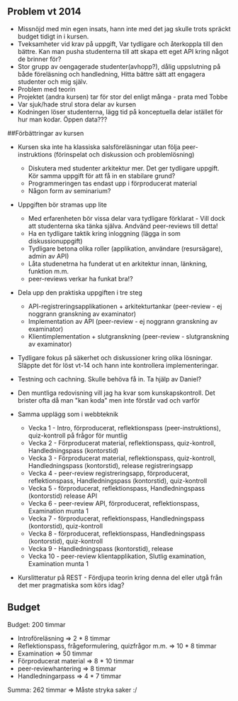 ## Problem vt 2014

* Missnöjd med min egen insats, hann inte med det jag skulle trots spräckt budget tidigt in i kursen.
* Tveksamheter vid krav på uppgift, Var tydligare och återkoppla till den bättre. Kan man pusha studenterna till att skapa ett eget API kring något de brinner för?
* Stor grupp av oengagerade studenter(avhopp?), dålig uppslutning på både föreläsning och handledning, Hitta bättre sätt att engagera studenter och mig själv. 
* Problem med teorin
* Projektet (andra kursen) tar för stor del enligt många - prata med Tobbe 
* Var sjuk/hade strul stora delar av kursen
* Kodningen löser studenterna, lägg tid på konceptuella delar istället för hur man kodar. Öppen data???


##Förbättringar av kursen

* Kursen ska inte ha klassiska salsföreläsningar utan följa peer-instruktions (förinspelat och diskussion och problemlösning)
	* Diskutera med studenter arkitektur mer. Det ger tydligare uppgift. Kör samma uppgift för att få in en stabilare grund?
	* Programmeringen tas endast upp i förproducerat material
	* Någon form av seminarium?

* Uppgiften bör stramas upp lite
	* Med erfarenheten bör vissa delar vara tydligare förklarat - Vill dock att studenterna ska tänka själva. Andvänd peer-reviews till detta!
	* Ha en tydligare taktik kring inloggning (lägga in som diskussionuppgift)
	* Tydligare betona olika roller (applikation, användare (resursägare), admin av API)
	* Låta studenetrna ha funderat ut en arkitektur innan, länkning, funktion m.m.
	* peer-reviews verkar ha funkat bra!?
	
* Dela upp den praktiska uppgiften i tre steg
	* API-registreringsapplikationen + arkitekturtankar (peer-review - ej noggrann granskning av examinator)
	* Implementation av API (peer-review - ej noggrann granskning av examinator)
	* Klientimplementation + slutgranskning (peer-review - slutgranskning av examinator)
	
	
* Tydligare fokus på säkerhet och diskussioner kring olika lösningar. Släppte det för löst vt-14 och hann inte kontrollera implementeringar. 
* Testning och cachning. Skulle behöva få in. Ta hjälp av Daniel?

	
* Den muntliga redovisning vill jag ha kvar som kunskapskontroll. Det brister ofta då man "kan koda" men inte förstår vad och varför

* Samma upplägg som i webbteknik
	* Vecka 1 - Intro, förproducerat, reflektionspass (peer-instruktions), quiz-kontroll på frågor för muntlig
	* Vecka 2 - Förproducerat material, reflektionspass, quiz-kontroll, Handledningspass (kontorstid)
	* Vecka 3 - Förproducerat material, reflektionspass, quiz-kontroll, Handledningspass (kontorstid), release registreringsapp
	* Vecka 4 - peer-review registreringsapp, förproducerat, reflektionspass, Handledningspass (kontorstid), quiz-kontroll
	* Vecka 5 - förproducerat, reflektionspass, Handledningspass (kontorstid) release API
	* Vecka 6 - peer-review API, förproducerat, reflektionspass, Examination munta 1
	* Vecka 7 - förproducerat, reflektionspass, Handledningspass (kontorstid), quiz-kontroll
	* Vecka 8 - förproducerat, reflektionspass, Handledningspass (kontorstid), quiz-kontroll
	* Vecka 9 - Handledningspass (kontorstid), release
	* Vecka 10 - peer-review klientapplikation,  Slutlig examination, Examination munta 1
	
* Kurslitteratur på REST - Fördjupa teorin kring denna del eller utgå från det mer pragmatiska som körs idag?

## Budget	
Budget: 200 timmar

* Introföreläsning => 2 * 8 timmar
* Reflektionspass, frågeformulering, quizfrågor m.m. => 10 * 8 timmar
* Examination => 50 timmar
* Förproducerat material => 8 * 10 timmar
* peer-reviewhantering => 8 timmar
* Handledningarpass => 4 * 7 timmar

Summa: 262 timmar => Måste stryka saker :/